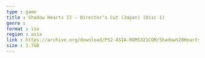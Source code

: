 ```yaml
---
type : game
title : Shadow Hearts II - Director's Cut (Japan) (Disc 1)
genre : 
format : iso
region : asia
link : https://archive.org/download/PS2-ASIA-ROMS321COM/Shadow%20Hearts%20II%20-%20Director%27s%20Cut%20%28Japan%29%20%28Disc%201%29.7z
size : 1.7GB
---
```

